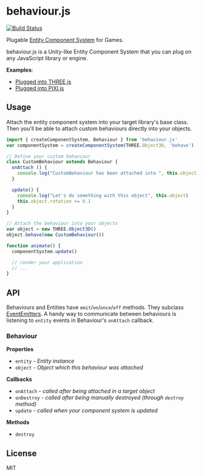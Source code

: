behaviour.js
===

[![Build Status](https://secure.travis-ci.org/gamestdio/behaviour.js.png?branch=master)](http://travis-ci.org/gamestdio/behaviour.js)

Plugable [Entity Component System](https://en.wikipedia.org/wiki/Entity_component_system) for Games.

behaviour.js is a Unity-like Entity Component System that you can plug on any
JavaScript library or engine.

**Examples**:

- [Plugged into THREE.js](http://gamestdio.github.io/behaviour.js/three.html)
- [Plugged into PIXI.js](http://gamestdio.github.io/behaviour.js/pixi.html)

Usage
---

Attach the entity component system into your target library's base class. Then
you'll be able to attach custom behaviours directly into your objects.

```javascript
import { createComponentSystem, Behaviour } from 'behaviour.js'
var componentSystem = createComponentSystem(THREE.Object3D, 'behave')

// Define your custom behaviour
class CustomBehaviour extends Behaviour {
  onAttach () {
    console.log("CustomBehaviour has been attached into ", this.object)
  }

  update() {
    console.log("Let's do something with this object", this.object)
    this.object.rotation += 0.1
  }
}

// Attach the behaviour into your objects
var object = new THREE.Object3D()
object.behave(new CustomBehaviour())

function animate() {
  componentSystem.update()

  // render your application
  // ...
}
```

API
---

Behaviours and Entities have `emit`/`on`/`once`/`off` methods. They subclass
[EventEmitters](https://github.com/scottcorgan/tiny-emitter#instance-methods).
A handy way to communicate between behaviours is listening to `entity` events in
Behaviour's `onAttach` callback.

### Behaviour

**Properties**

- `entity` - *Entity instance*
- `object` - *Object which this behaviour was attached*

**Callbacks**

- `onAttach` - *called after being attached in a target object*
- `onDestroy` - *called after being manually destroyed (through `destroy` method)*
- `update` - *called when your component system is updated*

**Methods**

- `destroy`

License
---

MIT
